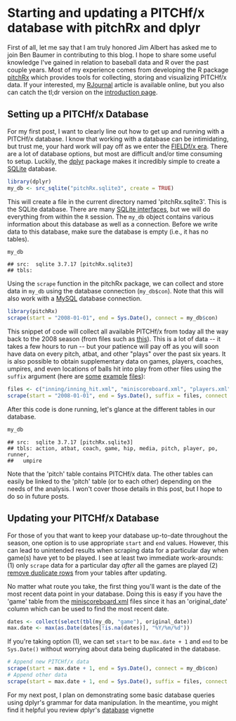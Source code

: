 Starting and updating a PITCHf/x database with pitchRx and dplyr
=============================================================

First of all, let me say that I am truly honored Jim Albert has asked me to join Ben Baumer in contributing to this blog. I hope to share some useful knowledge I've gained in relation to baseball data and R over the past couple years. Most of my experience comes from developing the R package [pitchRx](http://cran.r-project.org/web/packages/pitchRx/) which provides tools for collecting, storing and visualizing PITCHf/x data. If your interested, my [RJournal](http://journal.r-project.org/archive/accepted/) article is available online, but you also can catch the tl;dr version on the [introduction page](http://cpsievert.github.io/pitchRx/).

## Setting up a PITCHf/x Database

For my first post, I want to clearly line out how to get up and running with a PITCHf/x database. I know that working with a database can be intimidating, but trust me, your hard work will pay off as we enter the [FIELDf/x era](http://grantland.com/the-triangle/mlb-advanced-media-play-tracking-bob-bowman-interview/). There are a lot of database options, but most are difficult and/or time consuming to setup. Luckily, the [dplyr](http://cran.r-project.org/web/packages/dplyr/index.html) package makes it incredibly simple to create a [SQLite](https://sqlite.org/) database.





```r
library(dplyr)
my_db <- src_sqlite("pitchRx.sqlite3", create = TRUE)
```


This will create a file in the current directory named 'pitchRx.sqlite3'. This is the SQLite database. There are many [SQLite interfaces](http://stackoverflow.com/questions/835069/which-sqlite-administration-console-do-you-recommend), but we will do everything from within the `R` session. The `my_db` object contains various information about this database as well as a connection. Before we write data to this database, make sure the database is empty (i.e., it has no tables).


```r
my_db
```

```
## src:  sqlite 3.7.17 [pitchRx.sqlite3]
## tbls:
```


Using the `scrape` function in the pitchRx package, we can collect and store data in `my_db` using the database connection (`my_db$con`). Note that this will also work with a [MySQL](http://en.wikipedia.org/wiki/MySQL) database connection.


```r
library(pitchRx)
scrape(start = "2008-01-01", end = Sys.Date(), connect = my_db$con)
```


This snippet of code will collect all available PITCHf/x from today all the way back to the 2008 season (from files such as [this](http://gd2.mlb.com/components/game/mlb/year_2011/month_04/day_04/gid_2011_04_04_minmlb_nyamlb_1/inning/inning_all.xml)). This is a lot of data -- it takes a few hours to run -- but your patience will pay off as you will soon have data on every pitch, atbat, and other "plays" over the past six years. It is also possible to obtain supplementary data on games, players, coaches, umpires, and even locations of balls hit into play from other files using the `suffix` argument (here are [some](http://gd2.mlb.com/components/game/mlb/year_2011/month_04/day_04/gid_2011_04_04_minmlb_nyamlb_1/inning/inning_hit.xml) [example](http://gd2.mlb.com/components/game/mlb/year_2011/month_04/day_04/gid_2011_04_04_minmlb_nyamlb_1/players.xml) [files](http://gd2.mlb.com/components/game/mlb/year_2011/month_04/day_04/miniscoreboard.xml)):


```r
files <- c("inning/inning_hit.xml", "miniscoreboard.xml", "players.xml")
scrape(start = "2008-01-01", end = Sys.Date(), suffix = files, connect = my_db$con)
```


After this code is done running, let's glance at the different tables in our database.


```r
my_db
```



```
## src:  sqlite 3.7.17 [pitchRx.sqlite3]
## tbls: action, atbat, coach, game, hip, media, pitch, player, po, runner,
##   umpire
```


Note that the 'pitch' table contains PITCHf/x data. The other tables can easily be linked to the 'pitch' table (or to each other) depending on the needs of the analysis. I won't cover those details in this post, but I hope to do so in future posts.

## Updating your PITCHf/x Database

For those of you that want to keep your database up-to-date throughout the season, one option is to use appropriate `start` and `end` values. However, this can lead to unintended results when scraping data for a particular day when game(s) have yet to be played. I see at least two immediate work-arounds: (1) only `scrape` data for a particular day *after* all the games are played (2) [remove duplicate rows](http://stackoverflow.com/questions/18932/how-can-i-remove-duplicate-rows?lq=1) from your tables after updating.

No matter what route you take, the first thing you'll want is the date of the most recent data point in your database. Doing this is easy if you have the 'game' table from the [miniscoreboard.xml](http://gd2.mlb.com/components/game/mlb/year_2011/month_04/day_04/miniscoreboard.xml) files since it has an 'original_date' column which can be used to find the most recent date.


```r
dates <- collect(select(tbl(my_db, "game"), original_date))
max.date <- max(as.Date(dates[!is.na(dates)], "%Y/%m/%d"))
```


If you're taking option (1), we can set `start` to be `max.date + 1` and `end` to be `Sys.Date()` without worrying about data being duplicated in the database.


```r
# Append new PITCHf/x data
scrape(start = max.date + 1, end = Sys.Date(), connect = my_db$con)
# Append other data
scrape(start = max.date + 1, end = Sys.Date(), suffix = files, connect = my_db$con)
```


For my next post, I plan on demonstrating some basic database queries using dplyr's grammar for data manipulation. In the meantime, you might find it helpful you review dplyr's [database](http://cran.r-project.org/web/packages/dplyr/vignettes/databases.html) vignette

